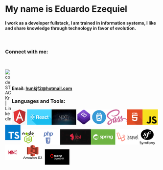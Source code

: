 # My name is Eduardo Ezequiel

#### I work as a developer fullstack, I am trained in information systems, I like and share knowledge through technology in favor of evolution.

<br>

### Connect with me: 

<br>

[<img align="left" alt="codeSTACKr | LinkedIn" width="22px" src="https://cdn.jsdelivr.net/npm/simple-icons@v3/icons/linkedin.svg" />][linkedin] <br><br>

#### Email: hunkjf2@hotmail.com

### Languages and Tools:

<img align="left" width="50px" height="50px" src="img/angular.png" />
<img align="left" width="80px" height="50px" src="img/react.png" />
<img align="left" width="80px" height="50px" src="img/nextjs.jpg" />
<img align="left" width="50px" height="50px" src="img/bootstrap.png" />
<img align="left" width="50px" height="50px" src="img/css.png" />
<img align="left" height="50px" src="img/sass.png" />
<img align="left" width="50px" height="50px" src="img/html.png" />
<img align="left" width="50px" height="50px" src="img/js.png" />
<img align="left" width="50px" height="50px" src="img/ts.png" />

<br><br><br>

<img align="left" width="50px" height="50px" src="img/node.png" /> 
<img align="left" width="80px" height="50px" src="img/php.png" />
<img align="left" width="100px" height="50px" src="img/nest.jpeg" />
<img align="left" width="80px" height="50px" src="img/spring.jpg" />
<img align="left" width="80px" height="50px" src="img/laravel.png" />
<img align="left" width="50px" height="50px" src="img/symfony.png" />
<img align="left" width="50px" height="50px" src="img/minio.png" />
<img align="left" width="80px" height="50px" src="img/s3.png" />

<br><br><br>

<img align="left" width="80px" height="50px" src="img/readhat.png" />

<br><br><br>

[linkedin]: https://www.linkedin.com/in/eduardo-ezequiel-371a8b145/

